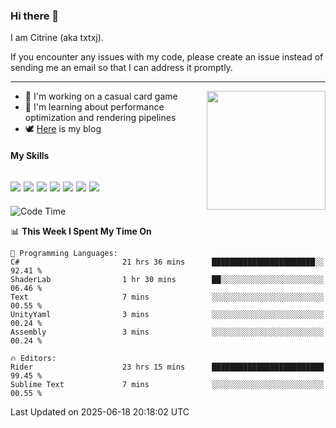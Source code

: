 ### Hi there 👋

I am Citrine (aka txtxj).

If you encounter any issues with my code, please create an issue instead of sending me an email so that I can address it promptly.

---

<img align="right" height="190" src="http://github-profile-summary-cards.vercel.app/api/cards/stats?username=txtxj&theme=vue">

- 🌱 I'm working on a casual card game
- 📖 I'm learning about performance optimization and rendering pipelines
- 🕊️ [Here](https://txtxj.top) is my blog

#### My Skills

![](https://img.shields.io/badge/Unity-000000?logo=unity&logoColor=fff)
![](https://img.shields.io/badge/C%23-239120?logo=csharp&logoColor=fff)
![](https://img.shields.io/badge/Python-3e74a2?logo=python&logoColor=fff)
![](https://img.shields.io/badge/C++-65318e?logo=cplusplus&logoColor=fff)
![](https://img.shields.io/badge/Vue-4FC08D?logo=vuedotjs&logoColor=fff)
![](https://img.shields.io/badge/Blender-f5792a?logo=blender&logoColor=fff)
![](https://img.shields.io/badge/MS%20SQL-cc2927?logo=microsoftsqlserver&logoColor=fff)
---

<!--START_SECTION:waka-->
![Code Time](http://img.shields.io/badge/Code%20Time-2%2C980%20hrs%2055%20mins-blue)

📊 **This Week I Spent My Time On** 

```text
💬 Programming Languages: 
C#                       21 hrs 36 mins      ███████████████████████░░   92.41 % 
ShaderLab                1 hr 30 mins        ██░░░░░░░░░░░░░░░░░░░░░░░   06.46 % 
Text                     7 mins              ░░░░░░░░░░░░░░░░░░░░░░░░░   00.55 % 
UnityYaml                3 mins              ░░░░░░░░░░░░░░░░░░░░░░░░░   00.24 % 
Assembly                 3 mins              ░░░░░░░░░░░░░░░░░░░░░░░░░   00.24 % 

🔥 Editors: 
Rider                    23 hrs 15 mins      █████████████████████████   99.45 % 
Sublime Text             7 mins              ░░░░░░░░░░░░░░░░░░░░░░░░░   00.55 % 
```


 Last Updated on 2025-06-18 20:18:02 UTC
<!--END_SECTION:waka-->
